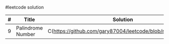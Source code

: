 #leetcode solution

| # | Title | Solution | Difficulty |
|---| ----- | -------- | ---------- |
|9|Palindrome Number|C(https://github.com/gary87004/leetcode/blob/master/main.c)|easy|


